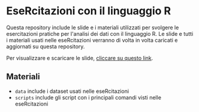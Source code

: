 # EseRcitazioni con il linguaggio R
Questa repository include le slide e i materiali utilizzati per svolgere le esercitazioni pratiche per l'analisi dei dati con il linguaggio R.
Le slide e tutti i materiali usati nelle eseRcitazioni  verranno di volta in volta caricati e aggiornati su questa repository.

Per visualizzare e scaricare le slide, [cliccare su questo link](https://luca-menghini.github.io/eseRcitazioni/slideEseRcitazioni.pdf).

## Materiali
- `data` include i dataset usati nelle eseRcitazioni
- `scripts` include gli script con i principali comandi visti nelle eseRcitazioni
